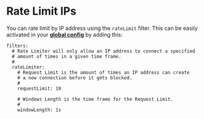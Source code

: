 # Rate Limit IPs

You can rate limit by IP address using the `rateLimit` filter.
This can be easily activated in your [**global config**](../config/index) by adding this:

```yml{2-16}
filters:
  # Rate Limiter will only allow an IP address to connect a specified
  # amount of times in a given time frame.
  #
  rateLimiter:
    # Request Limit is the amount of times an IP address can create
    # a new connection before it gets blocked.
    #
    requestLimit: 10
    
    # Windows Length is the time frame for the Request Limit.
    #
    windowLength: 1s
```
